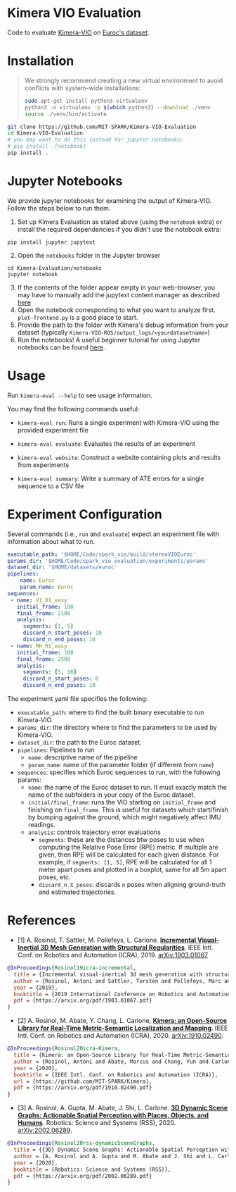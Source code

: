 # Kimera VIO Evaluation

Code to evaluate [Kimera-VIO](https://github.com/MIT-SPARK/Kimera-VIO) on [Euroc's dataset](https://projects.asl.ethz.ch/datasets/doku.php?id=kmavvisualinertialdatasets).

# Installation

> We strongly recommend creating a new virtual environment to avoid conflicts with system-wide installations:
> ```bash
> sudo apt-get install python3-virtualenv
> python3 -m virtualenv -p $(which python3) --download ./venv
> source ./venv/bin/activate
> ```

```bash
git clone https://github.com/MIT-SPARK/Kimera-VIO-Evaluation
cd Kimera-VIO-Evaluation
# you may want to do this instead for jupyter notebooks:
# pip install .[notebook]
pip install .
```

# Jupyter Notebooks

We provide jupyter notebooks for examining the output of Kimera-VIO. Follow the steps below to run them.

1. Set up Kimera Evaluation as stated above (using the `notebook` extra) or install the required dependencies if you didn't use the notebook extra:
```
pip install jupyter jupytext
```
2. Open the `notebooks` folder in the Jupyter browser
```
cd Kimera-Evaluation/notebooks
jupyter notebook
```
3. If the contents of the folder appear empty in your web-browser, you may have to manually add the jupytext content manager as described [here](https://github.com/mwouts/jupytext/blob/master/docs/install.md#jupytexts-contents-manager)
4. Open the notebook corresponding to what you want to analyze first. `plot-frontend.py` is a good place to start.
5. Provide the path to the folder with Kimera's debug information from your dataset (typically `Kimera-VIO-ROS/output_logs/<yourdatasetname>`)
6. Run the notebooks! A useful beginner tutorial for using Jupyter notebooks can be found [here](https://www.dataquest.io/blog/jupyter-notebook-tutorial/).

# Usage

Run `kimera-eval --help` to see usage information.

You may find the following commands useful:

- `kimera-eval run`: Runs a single experiment with Kimera-VIO using the provided experiment file

- `kimera-eval evaluate`: Evaluates the results of an experiment

- `kimera-eval website`: Construct a website containing plots and results from experiments

- `kimera-eval summary`: Write a summary of ATE errors for a single sequence to a CSV file

# Experiment Configuration

Several commands (i.e., `run` and `evaluate`) expect an experiment file with information about what to run.
```yaml
executable_path: '$HOME/Code/spark_vio/build/stereoVIOEuroc'
params_dir: '$HOME/Code/spark_vio_evaluation/experiments/params'
dataset_dir: '$HOME/datasets/euroc'
pipelines:
    name: Euroc
    param_name: Euroc
sequences:
 - name: V1_01_easy
   initial_frame: 100
   final_frame: 2100
   analysis:
     segments: [1, 5]
     discard_n_start_poses: 10
     discard_n_end_poses: 10
 - name: MH_01_easy
   initial_frame: 100
   final_frame: 2500
   analysis:
     segments: [5, 10]
     discard_n_start_poses: 0
     discard_n_end_poses: 10
```

The experiment yaml file specifies the following:
- `executable_path`: where to find the built binary executable to run Kimera-VIO.
- `params_dir`: the directory where to find the parameters to be used by Kimera-VIO.
- `dataset_dir`: the path to the Euroc dataset.
- `pipelines`: Pipelines to run
    - `name`: descriptive name of the pipeline
    - `param_name`: name of the parameter folder (if different from `name`)
- `sequences`: specifies which Euroc sequences to run, with the following params:
  - `name`: the name of the Euroc dataset to run. It must exactly match the name of the subfolders in your copy of the Euroc dataset.
  - `initial/final_frame`: runs the VIO starting on `initial_frame` and finishing on `final_frame`. This is useful for datasets which start/finish by bumping against the ground, which might negatively affect IMU readings.
  - `analysis`: controls trajectory error evaluations
      - `segments`: these are the distances btw poses to use when computing the Relative Pose Error (RPE) metric. If multiple are given, then RPE will be calculated for each given distance. For example, if `segments: [1, 5]`, RPE will be calculated for all 1 meter apart poses and plotted in a boxplot, same for all 5m apart poses, etc.
      - `discard_n_X_poses`: discards `n` poses when aligning ground-truth and estimated trajectories.

# References

- [1] A. Rosinol, T. Sattler, M. Pollefeys, L. Carlone. [**Incremental Visual-Inertial 3D Mesh Generation with Structural Regularities**](https://arxiv.org/abs/1903.01067). IEEE Intl. Conf. on Robotics and Automation (ICRA), 2019. [arXiv:1903.01067](https://arxiv.org/abs/1903.01067)

```bibtex
@InProceedings{Rosinol19icra-incremental,
  title = {Incremental visual-inertial 3d mesh generation with structural regularities},
  author = {Rosinol, Antoni and Sattler, Torsten and Pollefeys, Marc and Carlone, Luca},
  year = {2019},
  booktitle = {2019 International Conference on Robotics and Automation (ICRA)},
  pdf = {https://arxiv.org/pdf/1903.01067.pdf}
}
```

- [2] A. Rosinol, M. Abate, Y. Chang, L. Carlone, [**Kimera: an Open-Source Library for Real-Time Metric-Semantic Localization and Mapping**](https://arxiv.org/abs/1910.02490). IEEE Intl. Conf. on Robotics and Automation (ICRA), 2020. [arXiv:1910.02490](https://arxiv.org/abs/1910.02490).
 
 ```bibtex
 @InProceedings{Rosinol20icra-Kimera,
   title = {Kimera: an Open-Source Library for Real-Time Metric-Semantic Localization and Mapping},
   author = {Rosinol, Antoni and Abate, Marcus and Chang, Yun and Carlone, Luca},
   year = {2020},
   booktitle = {IEEE Intl. Conf. on Robotics and Automation (ICRA)},
   url = {https://github.com/MIT-SPARK/Kimera},
   pdf = {https://arxiv.org/pdf/1910.02490.pdf}
 }
```

- [3] A. Rosinol, A. Gupta, M. Abate, J. Shi, L. Carlone. [**3D Dynamic Scene Graphs: Actionable Spatial Perception with Places, Objects, and Humans**](https://arxiv.org/abs/2002.06289). Robotics: Science and Systems (RSS), 2020. [arXiv:2002.06289](https://arxiv.org/abs/2002.06289).

```bibtex
@InProceedings{Rosinol20rss-dynamicSceneGraphs,
  title = {{3D} Dynamic Scene Graphs: Actionable Spatial Perception with Places, Objects, and Humans},
  author = {A. Rosinol and A. Gupta and M. Abate and J. Shi and L. Carlone},
  year = {2020},
  booktitle = {Robotics: Science and Systems (RSS)},
  pdf = {https://arxiv.org/pdf/2002.06289.pdf}
}
```
